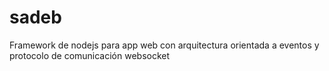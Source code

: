 sadeb
=====

Framework de nodejs para app web con arquitectura orientada a eventos y protocolo de comunicación websocket
